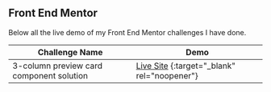 ## Front End Mentor

Below all the live demo of my Front End Mentor challenges I have done.

| Challenge Name | Demo |
| ------ | ------ |
| 3-column preview card component solution | [Live Site](https://tri-column-preview-jhontriboyke.netlify.app/) {:target="_blank" rel="noopener"} |

